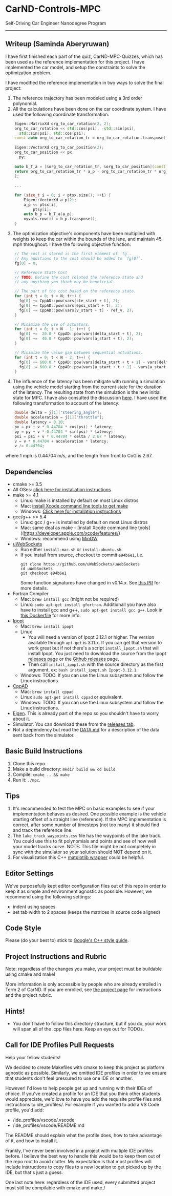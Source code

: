 # CarND-Controls-MPC
Self-Driving Car Engineer Nanodegree Program

---

## Writeup (Saminda Aberyruwan)

I have first finished each part of the quiz, CarND-MPC-Quizzes, which has been used
as the reference implementation for this project. I have implemented the 
car model, and setup the constraints to solve the optimization problem. 

I have modified the reference implementation in two ways to solve the final project:

1. The reference trajectory has been modeled using a 3rd order polynomial.
1. All the calculations have been done on the car coordinate system. I have used the
following coordinate transformation:
``` c++
    Eigen::MatrixXd org_to_car_rotation(2, 2);
    org_to_car_rotation << std::cos(psi), -std::sin(psi),
      std::sin(psi), std::cos(psi);
    const auto org_to_car_rotation_tr = org_to_car_rotation.transpose();
    
    Eigen::VectorXd org_to_car_position(2);
    org_to_car_position << px,
      py;
    
    auto b_T_a = [&org_to_car_rotation_tr, &org_to_car_position](const Eigen::VectorXd &a_p) {
    return org_to_car_rotation_tr * a_p - org_to_car_rotation_tr * org_to_car_position;
    };
    
    ...
    
    for (size_t i = 0; i < ptsx.size(); ++i) {
        Eigen::VectorXd a_p(2);
        a_p << ptsx[i],
            ptsy[i];
        auto b_p = b_T_a(a_p);
        xyvals.row(i) = b_p.transpose();
    }
```

3. The optimization objective's components have been multiplied with weights
to keep the car within the bounds of the lane, and maintain 45 mph throughout. I have
the following objective function:

``` c++
    // The cost is stored is the first element of `fg`.
    // Any additions to the cost should be added to `fg[0]`.
    fg[0] = 0;

    // Reference State Cost
    // TODO: Define the cost related the reference state and
    // any anything you think may be beneficial.

    // The part of the cost based on the reference state.
    for (int t = 0; t < N; t++) {
      fg[0] += CppAD::pow(vars[cte_start + t], 2);
      fg[0] += CppAD::pow(vars[epsi_start + t], 2);
      fg[0] += CppAD::pow(vars[v_start + t] - ref_v, 2);
    }

    // Minimize the use of actuators.
    for (int t = 0; t < N - 1; t++) {
      fg[0] +=  20.0 * CppAD::pow(vars[delta_start + t], 2);
      fg[0] +=  40.0 * CppAD::pow(vars[a_start + t], 2);
    }

    // Minimize the value gap between sequential actuations.
    for (int t = 0; t < N - 2; t++) {
      fg[0] += 600.0 * CppAD::pow(vars[delta_start + t + 1] - vars[delta_start + t], 2);
      fg[0] += 600.0 * CppAD::pow(vars[a_start + t + 1] - vars[a_start + t], 2);
    }
```
4. The influence of the latency has been mitigate with running a simulation 
using the vehicle model starting from the current state for the duration of the latency. 
The resulting state from the simulation is the new initial state for MPC.
I have also consulted the discussion [here](https://discussions.udacity.com/t/how-to-incorporate-latency-into-the-model/257391/4).
I have used the following transformation to account of the latency:

``` c++
    double delta = j[1]["steering_angle"];
    double acceleration = j[1]["throttle"];
    double latency = 0.10;
    px = px + v * 0.44704 * cos(psi) * latency;
    py = py + v * 0.44704 * sin(psi) * latency;
    psi = psi + v * 0.44704 * delta / 2.67 * latency;
    v = v * 0.44704 + acceleration * latency;
    v /= 0.44704;    
```
where 1 mph is 0.44704 m/s, and the length from front to CoG is 2.67.
## Dependencies

* cmake >= 3.5
 * All OSes: [click here for installation instructions](https://cmake.org/install/)
* make >= 4.1
  * Linux: make is installed by default on most Linux distros
  * Mac: [install Xcode command line tools to get make](https://developer.apple.com/xcode/features/)
  * Windows: [Click here for installation instructions](http://gnuwin32.sourceforge.net/packages/make.htm)
* gcc/g++ >= 5.4
  * Linux: gcc / g++ is installed by default on most Linux distros
  * Mac: same deal as make - [install Xcode command line tools]((https://developer.apple.com/xcode/features/)
  * Windows: recommend using [MinGW](http://www.mingw.org/)
* [uWebSockets](https://github.com/uWebSockets/uWebSockets)
  * Run either `install-mac.sh` or `install-ubuntu.sh`.
  * If you install from source, checkout to commit `e94b6e1`, i.e.
    ```
    git clone https://github.com/uWebSockets/uWebSockets 
    cd uWebSockets
    git checkout e94b6e1
    ```
    Some function signatures have changed in v0.14.x. See [this PR](https://github.com/udacity/CarND-MPC-Project/pull/3) for more details.
* Fortran Compiler
  * Mac: `brew install gcc` (might not be required)
  * Linux: `sudo apt-get install gfortran`. Additionall you have also have to install gcc and g++, `sudo apt-get install gcc g++`. Look in [this Dockerfile](https://github.com/udacity/CarND-MPC-Quizzes/blob/master/Dockerfile) for more info.
* [Ipopt](https://projects.coin-or.org/Ipopt)
  * Mac: `brew install ipopt`
  * Linux
    * You will need a version of Ipopt 3.12.1 or higher. The version available through `apt-get` is 3.11.x. If you can get that version to work great but if not there's a script `install_ipopt.sh` that will install Ipopt. You just need to download the source from the Ipopt [releases page](https://www.coin-or.org/download/source/Ipopt/) or the [Github releases](https://github.com/coin-or/Ipopt/releases) page.
    * Then call `install_ipopt.sh` with the source directory as the first argument, ex: `bash install_ipopt.sh Ipopt-3.12.1`. 
  * Windows: TODO. If you can use the Linux subsystem and follow the Linux instructions.
* [CppAD](https://www.coin-or.org/CppAD/)
  * Mac: `brew install cppad`
  * Linux `sudo apt-get install cppad` or equivalent.
  * Windows: TODO. If you can use the Linux subsystem and follow the Linux instructions.
* [Eigen](http://eigen.tuxfamily.org/index.php?title=Main_Page). This is already part of the repo so you shouldn't have to worry about it.
* Simulator. You can download these from the [releases tab](https://github.com/udacity/self-driving-car-sim/releases).
* Not a dependency but read the [DATA.md](./DATA.md) for a description of the data sent back from the simulator.


## Basic Build Instructions


1. Clone this repo.
2. Make a build directory: `mkdir build && cd build`
3. Compile: `cmake .. && make`
4. Run it: `./mpc`.

## Tips

1. It's recommended to test the MPC on basic examples to see if your implementation behaves as desired. One possible example
is the vehicle starting offset of a straight line (reference). If the MPC implementation is correct, after some number of timesteps
(not too many) it should find and track the reference line.
2. The `lake_track_waypoints.csv` file has the waypoints of the lake track. You could use this to fit polynomials and points and see of how well your model tracks curve. NOTE: This file might be not completely in sync with the simulator so your solution should NOT depend on it.
3. For visualization this C++ [matplotlib wrapper](https://github.com/lava/matplotlib-cpp) could be helpful.

## Editor Settings

We've purposefully kept editor configuration files out of this repo in order to
keep it as simple and environment agnostic as possible. However, we recommend
using the following settings:

* indent using spaces
* set tab width to 2 spaces (keeps the matrices in source code aligned)

## Code Style

Please (do your best to) stick to [Google's C++ style guide](https://google.github.io/styleguide/cppguide.html).

## Project Instructions and Rubric

Note: regardless of the changes you make, your project must be buildable using
cmake and make!

More information is only accessible by people who are already enrolled in Term 2
of CarND. If you are enrolled, see [the project page](https://classroom.udacity.com/nanodegrees/nd013/parts/40f38239-66b6-46ec-ae68-03afd8a601c8/modules/f1820894-8322-4bb3-81aa-b26b3c6dcbaf/lessons/b1ff3be0-c904-438e-aad3-2b5379f0e0c3/concepts/1a2255a0-e23c-44cf-8d41-39b8a3c8264a)
for instructions and the project rubric.

## Hints!

* You don't have to follow this directory structure, but if you do, your work
  will span all of the .cpp files here. Keep an eye out for TODOs.

## Call for IDE Profiles Pull Requests

Help your fellow students!

We decided to create Makefiles with cmake to keep this project as platform
agnostic as possible. Similarly, we omitted IDE profiles in order to we ensure
that students don't feel pressured to use one IDE or another.

However! I'd love to help people get up and running with their IDEs of choice.
If you've created a profile for an IDE that you think other students would
appreciate, we'd love to have you add the requisite profile files and
instructions to ide_profiles/. For example if you wanted to add a VS Code
profile, you'd add:

* /ide_profiles/vscode/.vscode
* /ide_profiles/vscode/README.md

The README should explain what the profile does, how to take advantage of it,
and how to install it.

Frankly, I've never been involved in a project with multiple IDE profiles
before. I believe the best way to handle this would be to keep them out of the
repo root to avoid clutter. My expectation is that most profiles will include
instructions to copy files to a new location to get picked up by the IDE, but
that's just a guess.

One last note here: regardless of the IDE used, every submitted project must
still be compilable with cmake and make./
